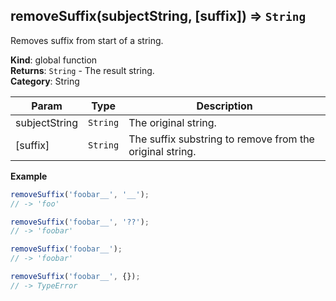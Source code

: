 <a name="removeSuffix"></a>

## removeSuffix(subjectString, [suffix]) ⇒ <code>String</code>
Removes suffix from start of a string.

**Kind**: global function  
**Returns**: <code>String</code> - The result string.  
**Category**: String  

| Param | Type | Description |
| --- | --- | --- |
| subjectString | <code>String</code> | The original string. |
| [suffix] | <code>String</code> | The suffix substring to remove from the original string. |

**Example**  
```js
removeSuffix('foobar__', '__');
// -> 'foo'

removeSuffix('foobar__', '??');
// -> 'foobar'

removeSuffix('foobar__');
// -> 'foobar'

removeSuffix('foobar__', {});
// -> TypeError
```
